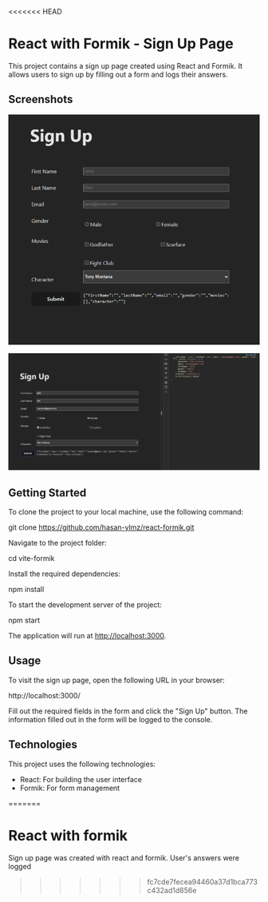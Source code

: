 <<<<<<< HEAD
# React with Formik - Sign Up Page

This project contains a sign up page created using React and Formik. It allows users to sign up by filling out a form and logs their answers.

## Screenshots
![Sign up ](./screenshots/signup_formik2.png)

![With log](./screenshots/signup_formik.png)


## Getting Started

To clone the project to your local machine, use the following command:

git clone https://github.com/hasan-ylmz/react-formik.git


Navigate to the project folder:

cd vite-formik

Install the required dependencies:

npm install

To start the development server of the project:

npm start


The application will run at [http://localhost:3000](http://localhost:3000).

## Usage

To visit the sign up page, open the following URL in your browser:

http://localhost:3000/

Fill out the required fields in the form and click the "Sign Up" button. The information filled out in the form will be logged to the console.

## Technologies

This project uses the following technologies:

- React: For building the user interface
- Formik: For form management





=======
# React with formik
Sign up page was created with react and formik. User's answers were logged
>>>>>>> fc7cde7fecea94460a37d1bca773c432ad1d856e
